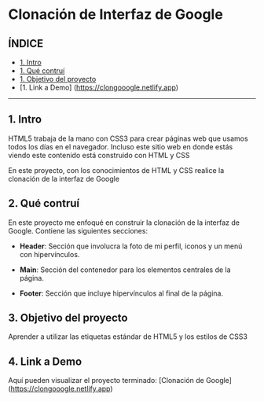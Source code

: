 # Clonación de Interfaz de Google

## ÍNDICE

* [1. Intro  ](https://github.com/DaniPau19/clondegoogle/blob/main/README.md#1-intro) 
* [1. Qué contruí  ](https://github.com/DaniPau19/clondegoogle/blob/main/README.md#2-qu%C3%A9-contru%C3%AD) 
* [1. Objetivo del proyecto  ](https://github.com/DaniPau19/clondegoogle/blob/main/README.md#objetivo-del-proyecto) 
* [1. Link a Demo] (https://clongooogle.netlify.app)

****

## 1. Intro
HTML5 trabaja de la mano con CSS3 para crear páginas web que usamos todos los días en el navegador. Incluso este sitio web en donde estás viendo este contenido está construido con HTML y CSS 

En este proyecto, con los conocimientos de HTML y CSS realice la clonación de la interfaz de Google

## 2. Qué contruí
En este proyecto me enfoqué en construir la clonación de la interfaz de Google. Contiene las siguientes secciones: 

* **Header**: Sección que involucra la foto de mi perfil, iconos y un menú con hipervínculos.

* **Main**: Sección del contenedor para los elementos centrales de la página. 

* **Footer**: Sección que incluye hipervínculos al final de la página.

## 3. Objetivo del proyecto
Aprender a utilizar las etiquetas estándar de HTML5 y los estilos de CSS3

## 4. Link a Demo
Aquí pueden visualizar el proyecto terminado: [Clonación de Google] (https://clongooogle.netlify.app)

